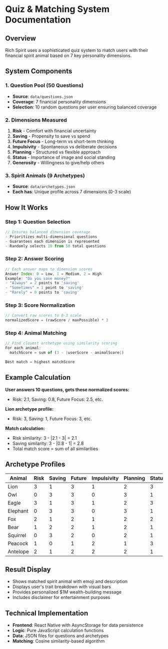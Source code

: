 # Quiz & Matching System Documentation

## Overview
Rich Spirit uses a sophisticated quiz system to match users with their financial spirit animal based on 7 key personality dimensions.

## System Components

### 1. Question Pool (50 Questions)
- **Source**: `data/questions.json`
- **Coverage**: 7 financial personality dimensions
- **Selection**: 10 random questions per user ensuring balanced coverage

### 2. Dimensions Measured
1. **Risk** - Comfort with financial uncertainty
2. **Saving** - Propensity to save vs spend
3. **Future Focus** - Long-term vs short-term thinking
4. **Impulsivity** - Spontaneous vs deliberate decisions
5. **Planning** - Structured vs flexible approach
6. **Status** - Importance of image and social standing
7. **Generosity** - Willingness to give/help others

### 3. Spirit Animals (9 Archetypes)
- **Source**: `data/archetypes.json`
- **Each has**: Unique profile across 7 dimensions (0-3 scale)

## How It Works

### Step 1: Question Selection
```javascript
// Ensures balanced dimension coverage
- Prioritizes multi-dimensional questions
- Guarantees each dimension is represented
- Randomly selects 10 from 50 total questions
```

### Step 2: Answer Scoring
```javascript
// Each answer maps to dimension scores
Answer Index: 0 = Low, 1 = Medium, 2 = High
Example: "Do you save money?" 
- "Always" = 2 points to 'saving'
- "Sometimes" = 1 point to 'saving'  
- "Rarely" = 0 points to 'saving'
```

### Step 3: Score Normalization
```javascript
// Convert raw scores to 0-3 scale
normalizedScore = (rawScore / maxPossible) * 3
```

### Step 4: Animal Matching
```javascript
// Find closest archetype using similarity scoring
For each animal:
  matchScore = sum of (3 - |userScore - animalScore|)
  
Best match = highest matchScore
```

## Example Calculation

**User answers 10 questions, gets these normalized scores:**
- Risk: 2.1, Saving: 0.8, Future Focus: 2.5, etc.

**Lion archetype profile:**
- Risk: 3, Saving: 1, Future Focus: 3, etc.

**Match calculation:**
- Risk similarity: 3 - |2.1 - 3| = 2.1
- Saving similarity: 3 - |0.8 - 1| = 2.8
- Total match score = sum of all similarities

## Archetype Profiles

| Animal | Risk | Saving | Future | Impulsivity | Planning | Status | Generosity |
|--------|------|--------|--------|-------------|----------|--------|------------|
| Lion | 3 | 1 | 3 | 1 | 2 | 3 | 1 |
| Owl | 0 | 3 | 3 | 0 | 3 | 1 | 1 |
| Eagle | 3 | 1 | 3 | 1 | 2 | 3 | 1 |
| Elephant | 0 | 3 | 3 | 0 | 3 | 1 | 2 |
| Fox | 2 | 1 | 2 | 1 | 2 | 2 | 1 |
| Bear | 1 | 2 | 2 | 1 | 2 | 1 | 2 |
| Squirrel | 0 | 3 | 2 | 0 | 2 | 1 | 1 |
| Peacock | 1 | 0 | 1 | 2 | 1 | 3 | 1 |
| Antelope | 2 | 1 | 2 | 2 | 2 | 1 | 1 |

## Result Display
- Shows matched spirit animal with emoji and description
- Displays user's trait breakdown with visual bars
- Provides personalized $1M wealth-building message
- Includes disclaimer for entertainment purposes

## Technical Implementation
- **Frontend**: React Native with AsyncStorage for data persistence
- **Logic**: Pure JavaScript calculation functions
- **Data**: JSON files for questions and archetypes
- **Matching**: Cosine similarity-based algorithm